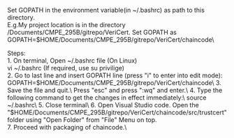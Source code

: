 Set GOPATH in the environment variable(in ~/.bashrc) as path to this directory.\
E.g.My project location is in the directory /Documents/CMPE_295B/gitrepo/VeriCert.
	Set GOPATH as \
		GOPATH=$HOME/Documents/CMPE_295B/gitrepo/VeriCert/chaincode\

Steps:\
	1.  On terminal, Open ~/.bashrc file (On Linux)\
		vi ~/.bashrc (If required, use su privilige)\
	2.  Go to last line and insert GOPATH line (press "i" to enter into edit mode):\
		GOPATH=$HOME/Documents/CMPE_295B/gitrepo/VeriCert/chaincode\
	3.  Save the file and quit.\
		Press "esc" and press ":wq" and enter.\
	4.  Type the following command to get the changes in effect immediately:\
		source ~/.bashrc\
	5.  Close terminal\
	6.  Open Visual Studio code. Open the "$HOME/Documents/CMPE_295B/gitrepo/VeriCert/chaincode/src/trustcert" folder using "Open Folder" from "File" Menu on top.\
	7.  Proceed with packaging of chaincode.\
